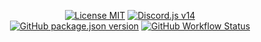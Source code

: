 <p align="center">
  <a href="https://github.com/TableRise/tablerise-bot/blob/main/LICENSE"><img alt="License MIT" src="https://img.shields.io/github/license/TableRise/tablerise-bot"></a> 
  <a href="https://github.com/discordjs/discord.js"><img alt="Discord.js v14" src="https://img.shields.io/badge/Discord.js-v14-7289da?&logo=discord&logoColor=white"><a/>
  </br>
  <a href="https://github.com/TableRise/tablerise-bot/releases"><img alt="GitHub package.json version" src="https://img.shields.io/github/package-json/v/TableRise/tablerise-bot"></a>
  <a href="https://github.com/TableRise/tablerise-bot/actions/workflows/fly.yml"><img alt="GitHub Workflow Status" src="https://img.shields.io/github/actions/workflow/status/TableRise/tablerise-bot/fly.yml"></a>
</p>
